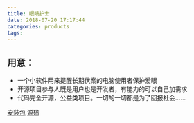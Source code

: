 ```yaml
---
title: 眼睛护士
date: 2018-07-20 17:17:44
categories: products
tags:
---
```

## 用意：
* 一个小软件用来提醒长期伏案的电脑使用者保护爱眼
* 开源项目参与人既是用户也是开发者，有能力的可以自己加需求
* 代码完全开源，公益类项目。一切的一切都是为了回报社会......

[安装包](https://github.com/MscoderStudio/EyeNurse/releases)
[源码](https://github.com/MscoderStudio/EyeNurse)